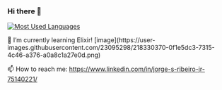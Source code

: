 ### Hi there 👋

[![Most Used Languages](https://github-readme-stats.vercel.app/api/top-langs/?username=Jorge-jr&theme=radical)](https://github.com/anuraghazra/github-readme-stats)

<div class="1">
🌱 I’m currently learning Elixir! [image](https://user-images.githubusercontent.com/23095298/218330370-0f1e5dc3-7315-4c46-a376-a0a8c1a27e0d.png)

📫 How to reach me: https://www.linkedin.com/in/jorge-s-ribeiro-jr-75140221/
</div>
<!--
**Jorge-jr/Jorge-jr** is a ✨ _special_ ✨ repository because its `README.md` (this file) appears on your GitHub profile.

Here are some ideas to get you started:

- 🔭 I’m currently working on ...
-  ...
- 👯 I’m looking to collaborate on ...
- 🤔 I’m looking for help with ...
- 💬 Ask me about ...
- 📫 How to reach me: ...
- 😄 Pronouns: ...
- ⚡ Fun fact: ...
-->
